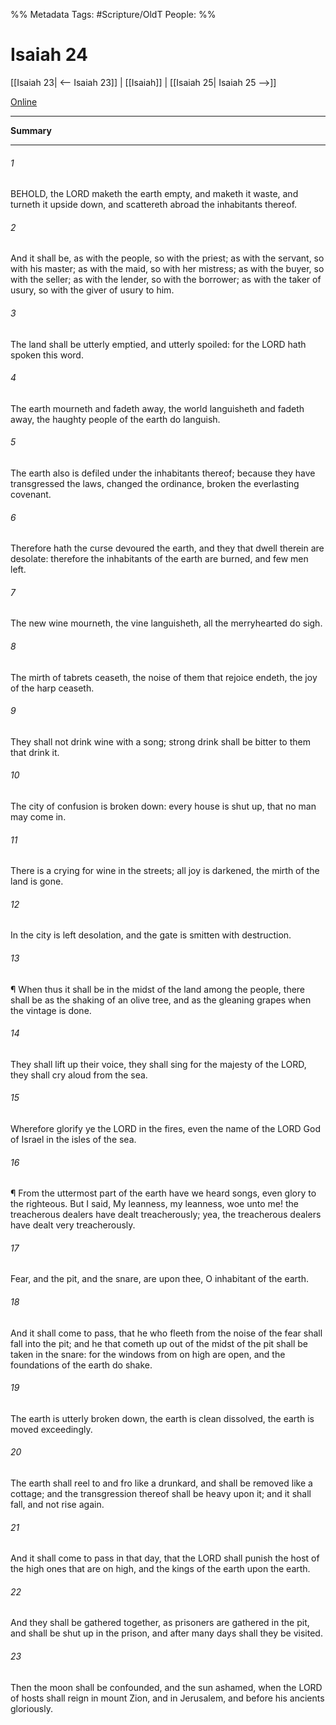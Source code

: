 

%% Metadata
Tags: #Scripture/OldT
People: 
%%
# Isaiah 24
[[Isaiah 23| <-- Isaiah 23]] | [[Isaiah]] | [[Isaiah 25| Isaiah 25 -->]]

[Online](https://churchofjesuschrist.org/study/scriptures/ot/isa/24?lang=eng)

---
__Summary__



---

###### 1
BEHOLD, the LORD maketh the earth empty, and maketh it waste, and turneth it upside down, and scattereth abroad the inhabitants thereof.
###### 2
And it shall be, as with the people, so with the priest; as with the servant, so with his master; as with the maid, so with her mistress; as with the buyer, so with the seller; as with the lender, so with the borrower; as with the taker of usury, so with the giver of usury to him.
###### 3
The land shall be utterly emptied, and utterly spoiled: for the LORD hath spoken this word.
###### 4
The earth mourneth and fadeth away, the world languisheth and fadeth away, the haughty people of the earth do languish.
###### 5
The earth also is defiled under the inhabitants thereof; because they have transgressed the laws, changed the ordinance, broken the everlasting covenant.
###### 6
Therefore hath the curse devoured the earth, and they that dwell therein are desolate: therefore the inhabitants of the earth are burned, and few men left.
###### 7
The new wine mourneth, the vine languisheth, all the merryhearted do sigh.
###### 8
The mirth of tabrets ceaseth, the noise of them that rejoice endeth, the joy of the harp ceaseth.
###### 9
They shall not drink wine with a song; strong drink shall be bitter to them that drink it.
###### 10
The city of confusion is broken down: every house is shut up, that no man may come in.
###### 11
There is a crying for wine in the streets; all joy is darkened, the mirth of the land is gone.
###### 12
In the city is left desolation, and the gate is smitten with destruction.
###### 13
¶ When thus it shall be in the midst of the land among the people, there shall be as the shaking of an olive tree, and as the gleaning grapes when the vintage is done.
###### 14
They shall lift up their voice, they shall sing for the majesty of the LORD, they shall cry aloud from the sea.
###### 15
Wherefore glorify ye the LORD in the fires, even the name of the LORD God of Israel in the isles of the sea.
###### 16
¶ From the uttermost part of the earth have we heard songs, even glory to the righteous.  But I said, My leanness, my leanness, woe unto me!  the treacherous dealers have dealt treacherously; yea, the treacherous dealers have dealt very treacherously.
###### 17
Fear, and the pit, and the snare, are upon thee, O inhabitant of the earth.
###### 18
And it shall come to pass, that he who fleeth from the noise of the fear shall fall into the pit; and he that cometh up out of the midst of the pit shall be taken in the snare: for the windows from on high are open, and the foundations of the earth do shake.
###### 19
The earth is utterly broken down, the earth is clean dissolved, the earth is moved exceedingly.
###### 20
The earth shall reel to and fro like a drunkard, and shall be removed like a cottage; and the transgression thereof shall be heavy upon it; and it shall fall, and not rise again.
###### 21
And it shall come to pass in that day, that the LORD shall punish the host of the high ones that are on high, and the kings of the earth upon the earth.
###### 22
And they shall be gathered together, as prisoners are gathered in the pit, and shall be shut up in the prison, and after many days shall they be visited.
###### 23
Then the moon shall be confounded, and the sun ashamed, when the LORD of hosts shall reign in mount Zion, and in Jerusalem, and before his ancients gloriously.



